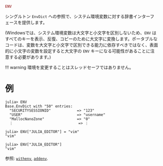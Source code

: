 ```julia
ENV
```

シングルトン `EnvDict` への参照で、システム環境変数に対する辞書インターフェースを提供します。

(Windowsでは、システム環境変数は大文字と小文字を区別しないため、`ENV` はすべてのキーを表示、反復、コピーのために大文字に変換します。ポータブルなコードは、変数を大文字と小文字で区別できる能力に依存すべきではなく、表面的に小文字の変数を設定すると大文字の `ENV` キーになる可能性があることに注意する必要があります。)

!!! warning
    環境を変更することはスレッドセーフではありません。


# 例

```julia-repl
julia> ENV
Base.EnvDict with "50" entries:
  "SECURITYSESSIONID"            => "123"
  "USER"                         => "username"
  "MallocNanoZone"               => "0"
  ⋮                              => ⋮

julia> ENV["JULIA_EDITOR"] = "vim"
"vim"

julia> ENV["JULIA_EDITOR"]
"vim"
```

参照: [`withenv`](@ref), [`addenv`](@ref).
